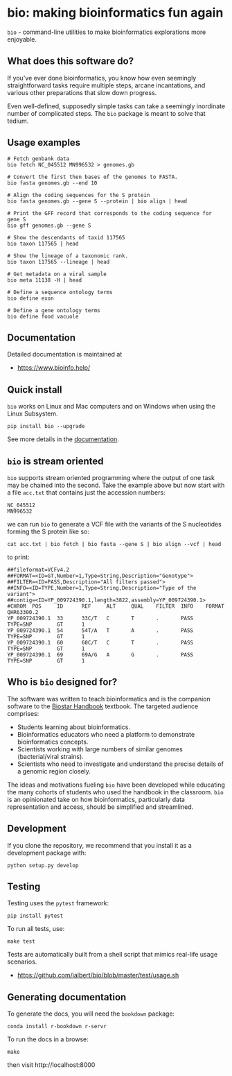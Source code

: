 # bio: making bioinformatics fun again

`bio` - command-line utilities to make bioinformatics explorations more enjoyable.

## What does this software do?

If you've ever done bioinformatics, you know how even seemingly straightforward tasks require multiple steps, arcane incantations, and various other preparations that slow down progress. 

Even well-defined, supposedly simple tasks can take a seemingly inordinate number of complicated steps. The `bio` package is meant to solve that tedium. 

## Usage examples

    # Fetch genbank data
    bio fetch NC_045512 MN996532 > genomes.gb

    # Convert the first then bases of the genomes to FASTA.
    bio fasta genomes.gb --end 10

    # Align the coding sequences for the S protein
    bio fasta genomes.gb --gene S --protein | bio align | head

    # Print the GFF record that corresponds to the coding sequence for gene S
    bio gff genomes.gb --gene S 

    # Show the descendants of taxid 117565
    bio taxon 117565 | head

    # Show the lineage of a taxonomic rank.
    bio taxon 117565 --lineage | head

    # Get metadata on a viral sample
    bio meta 11138 -H | head

    # Define a sequence ontology terms
    bio define exon

    # Define a gene ontology terms
    bio define food vacuole

## Documentation

Detailed documentation is maintained at

* https://www.bioinfo.help/

## Quick install
    
`bio` works on Linux and Mac computers and on Windows when using the Linux Subsystem. 

    pip install bio --upgrade
            
See more details in the [documentation][docs].

## `bio` is stream oriented

`bio` supports stream oriented programming where the output of one task may be chained into the second. Take the example above
but now start with a file `acc.txt` that contains just the accession numbers:

    NC_045512
    MN996532

we can run `bio` to generate a VCF file with the variants of the S nucleotides forming the S protein like so:

    cat acc.txt | bio fetch | bio fasta --gene S | bio align --vcf | head

to print:

    ##fileformat=VCFv4.2
    ##FORMAT=<ID=GT,Number=1,Type=String,Description="Genotype">
    ##FILTER=<ID=PASS,Description="All filters passed">
    ##INFO=<ID=TYPE,Number=1,Type=String,Description="Type of the variant">
    ##contig=<ID=YP_009724390.1,length=3822,assembly=YP_009724390.1>
    #CHROM  POS     ID      REF     ALT     QUAL    FILTER  INFO    FORMAT  QHR63300.2
    YP_009724390.1  33      33C/T   C       T       .       PASS    TYPE=SNP        GT      1
    YP_009724390.1  54      54T/A   T       A       .       PASS    TYPE=SNP        GT      1
    YP_009724390.1  60      60C/T   C       T       .       PASS    TYPE=SNP        GT      1
    YP_009724390.1  69      69A/G   A       G       .       PASS    TYPE=SNP        GT      1


## Who is `bio` designed for?

The software was written to teach bioinformatics and is the companion software to the [Biostar Handbook][handbook] textbook. The targeted audience comprises:

- Students learning about bioinformatics.
- Bioinformatics educators who need a platform to demonstrate bioinformatics concepts. 
- Scientists working with large numbers of similar genomes (bacterial/viral strains).
- Scientists who need to investigate and understand the precise details of a genomic region closely.

The ideas and motivations fueling `bio` have been developed while educating the many cohorts of students who used the handbook in the classroom. `bio` is an opinionated take on how bioinformatics, particularly data representation and access, should be simplified and streamlined.

[handbook]: https://www.biostarhandbook.com/
[docs]: https://www.bioinfo.help/

## Development

If you clone the repository, we recommend that you install it as a development package with:

    python setup.py develop
    
## Testing

Testing uses the `pytest` framework:

    pip install pytest

To run all tests, use:

    make test
    
Tests are automatically built from a shell script that mimics real-life usage scenarios.

* https://github.com/ialbert/bio/blob/master/test/usage.sh

## Generating documentation

To generate the docs, you will need the `bookdown` package:

    conda install r-bookdown r-servr
    
To run the docs in a browse:
    
    make 
    
then visit http://localhost:8000

